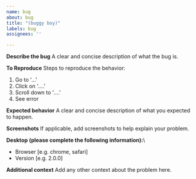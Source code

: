 ```yaml
---
name: bug
about: bug
title: "(buggy boy)"
labels: bug
assignees: ''

---
```


**Describe the bug**
A clear and concise description of what the bug is.

**To Reproduce**
Steps to reproduce the behavior:
1. Go to '...'
2. Click on '....'
3. Scroll down to '....'
4. See error

**Expected behavior**
A clear and concise description of what you expected to happen.

**Screenshots**
If applicable, add screenshots to help explain your problem.

**Desktop (please complete the following information):**\
 - Browser [e.g. chrome, safari]
 - Version [e.g. 2.0.0]

**Additional context**
Add any other context about the problem here.
